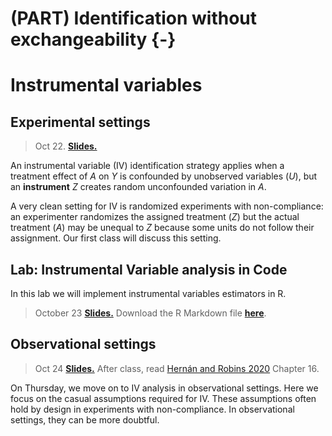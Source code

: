 # (PART) Identification without exchangeability {-}

# Instrumental variables

## Experimental settings

> Oct 22. [**Slides.**](assets/slides/7-1_iv_experimental.pdf)

An instrumental variable (IV) identification strategy applies when a treatment effect of $A$ on $Y$ is confounded by unobserved variables ($U$), but an **instrument** $Z$ creates random unconfounded variation in $A$.

<script type="text/tikz">
  \begin{tikzpicture}
    \node (l) at (0,0) {$L$};
    \node (a) at (1,0) {$A$};
    \node (y) at (2,0) {$Y$};
    \draw[->] (l) -- (a);
    \draw[->] (a) -- (y);
    \draw[->] (l) to[bend right] (y);
  \end{tikzpicture}
</script>

A very clean setting for IV is randomized experiments with non-compliance: an experimenter randomizes the assigned treatment ($Z$) but the actual treatment ($A$) may be unequal to $Z$ because some units do not follow their assignment. Our first class will discuss this setting.

## Lab: Instrumental Variable analysis in Code

In this lab we will implement instrumental variables estimators in R.

> October 23 [**Slides.**](assets/discussions/discussion9-slides.pdf) Download the
R Markdown file [**here**](assets/discussions/discussion9.Rmd). 

## Observational settings

> Oct 24 [**Slides.**](assets/slides/7-2_iv_observational.pdf) After class, read [Hernán and Robins 2020](https://www.hsph.harvard.edu/miguel-hernan/causal-inference-book/) Chapter 16.

On Thursday, we move on to IV analysis in observational settings. Here we focus on the casual assumptions required for IV. These assumptions often hold by design in experiments with non-compliance. In observational settings, they can be more doubtful.
